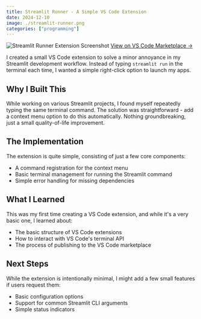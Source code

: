 ```yaml
---
title: Streamlit Runner - A Simple VS Code Extension
date: 2024-12-10
image: ./streamlit-runner.png
categories: ["programming"]
---
```


<div class="flex flex-col items-center w-full my-8">
    <img 
        src="/posts/streamlit-runner/streamlit-runner.png" 
        alt="Streamlit Runner Extension Screenshot" 
        class="w-3/4 md:w-2/3 lg:w-1/2 h-auto rounded-lg shadow-lg" 
    />
    <a 
        href="https://marketplace.visualstudio.com/items?itemName=joshrmosier.streamlit-runner" 
        class="mt-2 text-sm text-blue-300 hover:text-blue-400 italic"
        target="_blank" 
        rel="noopener noreferrer"
    >
        View on VS Code Marketplace →
    </a>
</div>

I created a small VS Code extension to solve a minor annoyance in my Streamlit development workflow. Instead of typing `streamlit run` in the terminal each time, I wanted a simple right-click option to launch my apps.

## Why I Built This

While working on various Streamlit projects, I found myself repeatedly typing the same terminal command. The solution was straightforward - add a context menu option to do this automatically. Nothing groundbreaking, just a small quality-of-life improvement.

## The Implementation

The extension is quite simple, consisting of just a few core components:

- A command registration for the context menu
- Basic terminal management for running the Streamlit command
- Simple error handling for missing dependencies

## What I Learned

This was my first time creating a VS Code extension, and while it's a very basic one, I learned about:

- The basic structure of VS Code extensions
- How to interact with VS Code's terminal API
- The process of publishing to the VS Code marketplace

## Next Steps

While the extension is intentionally minimal, I might add a few small features if users request them:

- Basic configuration options
- Support for common Streamlit CLI arguments
- Simple status indicators